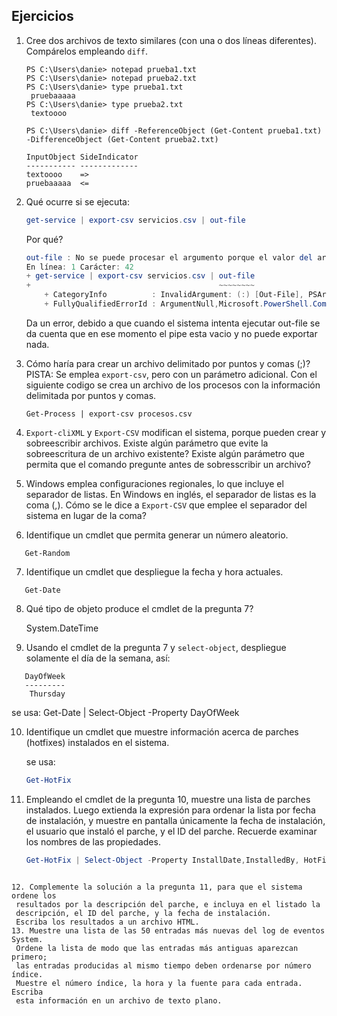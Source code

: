 ## Ejercicios
1. Cree dos archivos de texto similares (con una o dos líneas diferentes).
   Compárelos empleando ``diff``.
   ```console
   PS C:\Users\danie> notepad prueba1.txt
   PS C:\Users\danie> notepad prueba2.txt
   PS C:\Users\danie> type prueba1.txt
    pruebaaaaa
   PS C:\Users\danie> type prueba2.txt
    textoooo
    
   PS C:\Users\danie> diff -ReferenceObject (Get-Content prueba1.txt) -DifferenceObject (Get-Content prueba2.txt)

   InputObject SideIndicator
   ----------- -------------
   textoooo    =>           
   pruebaaaaa  <=  
   ```
2. Qué ocurre si se ejecuta:
   ```powershell
   get-service | export-csv servicios.csv | out-file
   ```
   Por qué?
   ``` powershell
   out-file : No se puede procesar el argumento porque el valor del argumento "path" es NULL. Cambie el valor del argumento "path" a un valor no nulo.
   En línea: 1 Carácter: 42
   + get-service | export-csv servicios.csv | out-file
   +                                          ~~~~~~~~
       + CategoryInfo          : InvalidArgument: (:) [Out-File], PSArgumentNullException
       + FullyQualifiedErrorId : ArgumentNull,Microsoft.PowerShell.Commands.OutFileCommand
   ```
   
   Da un error, debido a que cuando el sistema intenta ejecutar out-file se da cuenta que en ese momento el pipe esta vacio y no puede exportar nada.
3. Cómo haría para crear un archivo delimitado por puntos y comas (;)?
   PISTA: Se emplea ``export-csv``, pero con un parámetro adicional.
   Con el siguiente codigo se crea un archivo de los procesos con la información delimitada por puntos y comas.
   ```console
   Get-Process | export-csv procesos.csv
   ```
4. ``Export-cliXML`` y ``Export-CSV`` modifican el sistema, porque pueden crear
   y sobreescribir archivos. Existe algún parámetro que evite la
   sobreescritura de un archivo existente? Existe algún parámetro que
   permita que el comando pregunte antes de sobresscribir un archivo?
5. Windows emplea configuraciones regionales, lo que incluye el separador de
   listas. En Windows en inglés, el separador de listas es la coma (,).
   Cómo se le dice a ``Export-CSV`` que emplee el separador del sistema en lugar
   de la coma?
6. Identifique un cmdlet que permita generar un número aleatorio.
```console
   Get-Random
```
7. Identifique un cmdlet que despliegue la fecha y hora actuales.
```console
   Get-Date
```
8. Qué tipo de objeto produce el cmdlet de la pregunta 7?
   
   System.DateTime
9. Usando el cmdlet de la pregunta 7 y ``select-object``, despliegue solamente
   el día de la semana, así:
   
```console
   DayOfWeek
   ---------
    Thursday
```
se usa: Get-Date | Select-Object -Property DayOfWeek

10. Identifique un cmdlet que muestre información acerca de parches (hotfixes)
    instalados en el sistema.
    
    se usa: 
     ```powershell
    Get-HotFix 
      ```
11. Empleando el cmdlet de la pregunta 10, muestre una lista de parches
    instalados. Luego extienda la expresión para ordenar la lista por fecha
    de instalación, y muestre en pantalla únicamente la fecha de instalación,
    el usuario que instaló el parche, y el ID del parche. Recuerde examinar
    los nombres de las propiedades.
    ```powershell
    Get-HotFix | Select-Object -Property InstallDate,InstalledBy, HotFixID |  Sort-Object -Property InstallDate
   ```
   
12. Complemente la solución a la pregunta 11, para que el sistema ordene los
    resultados por la descripción del parche, e incluya en el listado la
    descripción, el ID del parche, y la fecha de instalación.
    Escriba los resultados a un archivo HTML.
13. Muestre una lista de las 50 entradas más nuevas del log de eventos System.
    Ordene la lista de modo que las entradas más antiguas aparezcan primero;
    las entradas producidas al mismo tiempo deben ordenarse por número índice.
    Muestre el número índice, la hora y la fuente para cada entrada. Escriba
    esta información en un archivo de texto plano.
